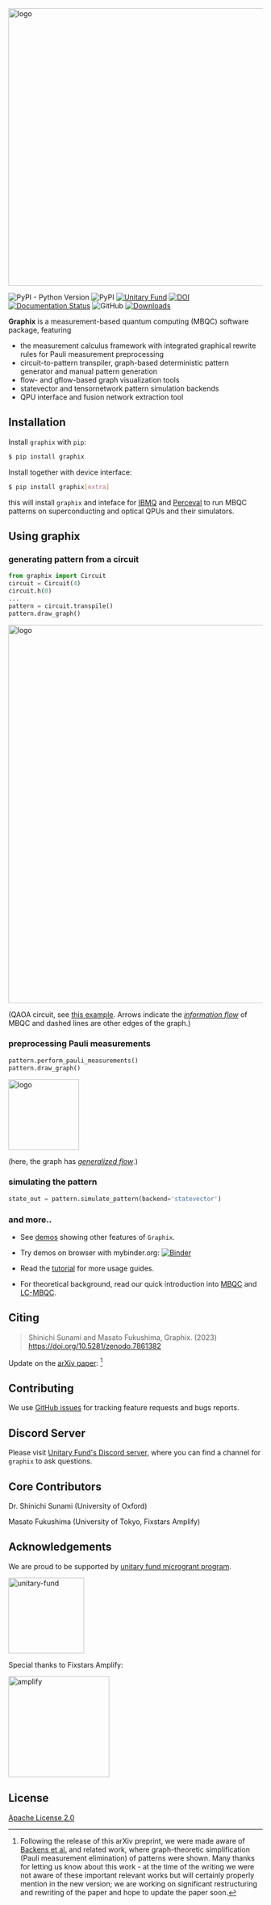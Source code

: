 <img src="https://github.com/TeamGraphix/graphix/raw/master/docs/logo/black_with_name.png" alt="logo" width="550">

![PyPI - Python Version](https://img.shields.io/pypi/pyversions/graphix)
![PyPI](https://img.shields.io/pypi/v/graphix)
[![Unitary Fund](https://img.shields.io/badge/Supported%20By-UNITARY%20FUND-brightgreen.svg)](https://unitary.fund/)
[![DOI](https://zenodo.org/badge/573466585.svg)](https://zenodo.org/badge/latestdoi/573466585)
[![Documentation Status](https://readthedocs.org/projects/graphix/badge/?version=latest)](https://graphix.readthedocs.io/en/latest/?badge=latest)
![GitHub](https://img.shields.io/github/license/TeamGraphix/graphix)
[![Downloads](https://static.pepy.tech/badge/graphix)](https://pepy.tech/project/graphix)

**Graphix** is a measurement-based quantum computing (MBQC) software package, featuring
- the measurement calculus framework with integrated graphical rewrite rules for Pauli measurement preprocessing
- circuit-to-pattern transpiler, graph-based deterministic pattern generator and manual pattern generation
- flow- and gflow-based graph visualization tools
- statevector and tensornetwork pattern simulation backends
- QPU interface and fusion network extraction tool

## Installation
Install `graphix` with `pip`:

```bash
$ pip install graphix
```

Install together with device interface:
```bash
$ pip install graphix[extra]
```
this will install `graphix` and inteface for [IBMQ](https://github.com/TeamGraphix/graphix-ibmq) and [Perceval](https://github.com/TeamGraphix/graphix-perceval) to run MBQC patterns on superconducting and optical QPUs and their simulators.


## Using graphix

### generating pattern from a circuit
```python
from graphix import Circuit
circuit = Circuit(4)
circuit.h(0)
...
pattern = circuit.transpile()
pattern.draw_graph()
```
<img src="https://github.com/TeamGraphix/graphix/assets/33350509/de17c663-f607-44e2-945b-835f4082a940" alt="logo" width="750">

(QAOA circuit, see [this example](examples/qaoa.py). Arrows indicate the [*information flow*](https://journals.aps.org/pra/abstract/10.1103/PhysRevA.74.052310) of MBQC and dashed lines are other edges of the graph.)

### preprocessing Pauli measurements
```python
pattern.perform_pauli_measurements()
pattern.draw_graph()
```
<img src="https://github.com/TeamGraphix/graphix/assets/33350509/3c30a4c9-f912-4a36-925f-2ff446a07c68" alt="logo" width="140">

(here, the graph has [*generalized flow*](https://iopscience.iop.org/article/10.1088/1367-2630/9/8/250).)

### simulating the pattern
```python
state_out = pattern.simulate_pattern(backend='statevector')
```

### and more.. 
- See [demos](https://graphix.readthedocs.io/en/latest/gallery/index.html) showing other features of `Graphix`.
- Try demos on browser with mybinder.org: [![Binder](https://mybinder.org/badge_logo.svg)](https://mybinder.org/v2/gh/TeamGraphix/graphix-examples/HEAD)

- Read the [tutorial](https://graphix.readthedocs.io/en/latest/tutorial.html) for more usage guides.

- For theoretical background, read our quick introduction into [MBQC](https://graphix.readthedocs.io/en/latest/intro.html) and [LC-MBQC](https://graphix.readthedocs.io/en/latest/lc-mbqc.html).

## Citing

> Shinichi Sunami and Masato Fukushima, Graphix. (2023) https://doi.org/10.5281/zenodo.7861382

Update on the [arXiv paper](https://arxiv.org/pdf/2212.11975.pdf): [^1]

[^1]: Following the release of this arXiv preprint, we were made aware of [Backens et al.](https://quantum-journal.org/papers/q-2021-03-25-421/) and related work, where graph-theoretic simplification (Pauli measurement elimination) of patterns were shown.
Many thanks for letting us know about this work - at the time of the writing we were not aware of these important relevant works but will certainly properly mention in the new version; we are working on significant restructuring and rewriting of the paper and hope to update the paper soon.

## Contributing

We use [GitHub issues](https://github.com/TeamGraphix/graphix/issues) for tracking feature requests and bugs reports. 

## Discord Server

Please visit [Unitary Fund's Discord server](https://discord.com/servers/unitary-fund-764231928676089909), where you can find a channel for `graphix` to ask questions.

## Core Contributors

Dr. Shinichi Sunami (University of Oxford)

Masato Fukushima (University of Tokyo, Fixstars Amplify)

## Acknowledgements

We are proud to be supported by [unitary fund microgrant program](https://unitary.fund/grants.html). 

<p><a href="https://unitary.fund/grants.html">
<img src="https://user-images.githubusercontent.com/33350509/233384863-654485cf-b7d0-449e-8868-265c6fea2ced.png" alt="unitary-fund" width="150"/>
</a></p>

Special thanks to Fixstars Amplify:

<p><a href="https://amplify.fixstars.com/en/">
<img src="https://github.com/TeamGraphix/graphix/raw/master/docs/imgs/fam_logo.png" alt="amplify" width="200"/>
</a></p>


## License

[Apache License 2.0](LICENSE)
